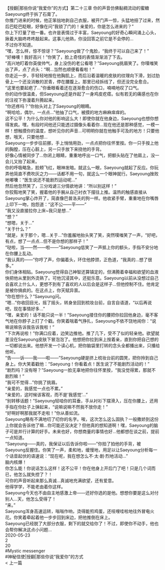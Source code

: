 <br/>【授翻|那些你说“我爱你”的方式】第二十三章 你的声音仿佛黏稠流动的蜜糖<br/>Saeyoung终于拆了石膏了。<br/>你推门进来的时候，他正笨拙地剥自己衣服，被开门声一惊，头猛地扭了过来，然后巴眨巴眨眼，好像在问“我锁了门的！亲爱的，你是怎么进来的？”<br/>你上下打量了他一番。也许是表情过于丰富，Saeyoung的好奇心瞬间涌上心头，揪着大脑咚咚咚敲起来。这事儿他熟，你没回答之前它是不会停的...<br/>不过你不知道。<br/>“嘿，怎么样，惊不惊讶？”Saeyoung做了个鬼脸，“我终于可以自己来了！”<br/>“好棒噢！我好高兴！”你笑了，脸上奇怪的表情渐渐消了下去。<br/>“高兴地盯着你英俊帅气，身上没伤的老公看嗯？”Saeyoung挑眉笑了。你噗嗤笑出了声，点了点头：“啊...当然也顺便看看啦！”<br/>你走近一步，手轻轻地按在他胸肌上，而后沿着温暖的皮肤的纹理向下滑，划过肋骨上一个还没消散的淤青，停在腰腹上。那里已经拆线了，但还没完全愈合。<br/>“这里也要起疤了...”你垂眼看着还在逐渐愈合的伤口，喃喃地叹了口气。<br/>你的动作很温柔，但Saeyoung还是炸起了一身鸡皮疙瘩。似有若无的痛感也在你的注视下弥漫着升腾起来。<br/>“你还疼吗？”你抬头对上了Saeyoung的眼睛。<br/>“啊哈哈，偶尔，一点点...”他抽了口气，被摸的地方麻麻痒痒的。<br/>这不公平！为什么你对他的影响这么大！即使你就在他身边，Saeyoung也想你想得发疯。嘿，有段时间他还只能透过摄像头看着你...现在他还是那种感觉，一模一样！想触摸你的温度，想听见你的声音...可明明你就在他触手可及的地方！只要他想，哦天，只要他想...<br/>Saeyoung一步步往前挪，手上悄悄用劲，一点点把你往怀里按。你一只手按上他的胸膛，压在心脏上，另一只手放下来挠他的手背。<br/>好像心情被同步了...你闭上眼睛，重重地呼出一口气，把额头贴在了他肩上，没一会儿又抬了起来。<br/>你的呼吸略急，脸颊飞红，眼神发暗。就这么一眼，Saeyoung就起了反应。你玩弄他简直不费吹灰之力——话都不用一句，就这么一个眼神就行。Saeyoung挫败地嘟囔：“医生说还不能剧烈运动呢...”<br/>然后他忽然笑了，三分戏谑三分情欲地讲：“所以别这样！”<br/>你狡黠地笑了笑，握着他的手腕从自己衬衣下摆往上推。温热的触感直接从Saeyoung掌心炸开了，简直像巴普洛夫的狗一样。他收紧手臂，重重地在你嘴唇上印下一吻，抱怨道：“这不公——平——”<br/>“我又没直接拉你上床~我只是想...”<br/>“想？”<br/>“想嗯，关于...”<br/>“关于什么？”<br/>“就是，关于那个，嗯...关于...”你羞赧地抬头笑了笑，突然噗嗤笑了一声，“好吧，有点，想了一点点...但不是你想的那样子！”<br/>“哒啦，当——然——啦——”Saeyoung低笑了一声抵上你的额头，手指不安分地在你腰上乱动。<br/>“我认真的——”你哼了声，你偏着头，环住他脖颈，正色道，“我真的...想了很多。”<br/>你们身体相贴。Saeyoung觉得自己神智还算镇定的，但沸腾着幸福和欲望的血液快把他从里到外烫熟了。可他沉浸其中，还挺乐意。Saeyoung以前从没想过自己会喜欢上什么人，更想不到有了喜欢的人以后会是这样子...但他控制不住。他肯定是被你搞疯的。在这点上，你天赋异禀。<br/>“你在想什么？”Saeyoung问。<br/>“嗯...”你收回目光，摇了摇头，转身坐回到梳妆台前，自言自语道，“以后再说吧，现在事情好多...”<br/>“嘿，亲爱的！话不能只说一半！”Saeyoung搂住你的腰把你拉回他身边，毫不客气地在你脖子上打了个戳。你笑着喘着气挣扎，Saeyoung不依不饶地闹你：“说嘛说嘛告诉我告诉我啦！”<br/>“下次再说啦！”你满口应着，边笑边推他。推了几下，受不了似的轻亲他。欲望就差没在Saeyoung皮肤下冒泡泡了。他想把你拉到床上按着亲，直到你把自己想的一切都说出来。他想开发一个读心机，把你脑袋里打转的念头全都播出来，只播给他听。<br/>“告——诉——我——啦——”Saeyoung硬是挤上梳妆台前的圆凳，把你拎到自己身上。你大笑着戳他：“Saeyoung！你看着点！医生说了不能剧烈活动的！”<br/>“剧烈吗？没有呀？”Saeyoung一脸无辜地把你往怀里按，“我没觉得累，那就不剧烈嘛！”<br/>“我可不觉得...”你挑了挑眉。<br/>“亲爱的，我感觉一点也不累。”<br/>“亲爱的，这时候该客观，而不是'我感觉'...”<br/>“别转移话题！”Saeyoung轻啮你的耳垂，手从衬衫下摆滑入，压在你腰上，还用手指在你肚子上弹起来，“说嘛说嘛不然我不放你走！”<br/>“好啊好啊那我就不走啦！”你从善如流。<br/>Saeyoung略有不满地叨了叨你的名字。唉，这次怎么这么固执？一般撒娇到这份上你就会告诉他了嘛...你可能还没决定？但他真的想知道啊！嘿，Saeyoung的脑子可是并行计算的好手。未来也好，你想商量的事情也好...他都想在谈之前，提前一点知道。<br/>“Saeyoung——真的，我保证以后告诉你啦——”你拍了拍他的手背，被Saeyoung反握住。你笑了一声，柔和地，缓慢地，用足以让Saeyoung分析每一个话音起伏的语速说：“现在呢，我在想怎么不·太·剧·烈地活动...”<br/>脑内核爆！<br/>你怎么能！你说话怎么这样！这不公平！你在他身上开后门了吧！只是几个词而已，他怎么就失控了？！<br/>可你的声音听起来那么真诚...真诚地充满欲望，还有爱意。<br/>他得学学，不能老由着你这样。<br/>Saeyoung今天也不由自主地感激上帝——还好你选的是他。想想你要是这么对付别人...天，他怎么受得了！<br/>“来。”<br/>Saeyoung浑身高速运转，嗡嗡作响，烫得能煎鸡蛋，还吱哩哇啦地往外冒电火花。你笑着牵起着他一步步回到床边，把他推倒在床上。<br/>Saeyoung已经脱了大部分衣服，剩下的就交给你了！不过，即使你不动手，他也会帮你解决这点小问题...<br/>2020-05-23<br/>2<br/>20<br/>#Mystic messenger<br/>#神秘信使|授翻|那些你说“我爱你”的方式<br/>< 上一篇<br/>